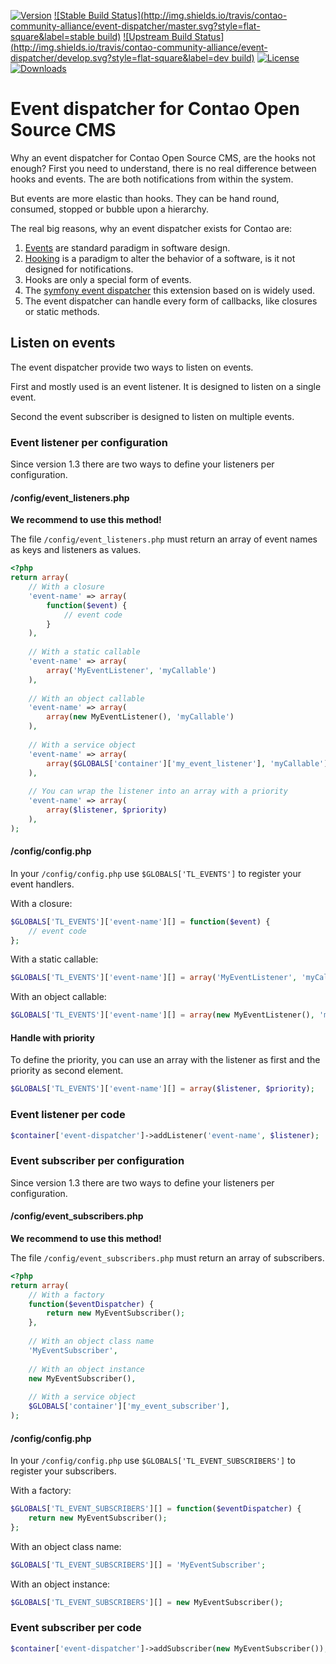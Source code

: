 [![Version](http://img.shields.io/packagist/v/contao-community-alliance/event-dispatcher.svg?style=flat-square)](https://packagist.org/packages/contao-community-alliance/event-dispatcher)
[![Stable Build Status](http://img.shields.io/travis/contao-community-alliance/event-dispatcher/master.svg?style=flat-square&label=stable build)](https://travis-ci.org/contao-community-alliance/event-dispatcher)
[![Upstream Build Status](http://img.shields.io/travis/contao-community-alliance/event-dispatcher/develop.svg?style=flat-square&label=dev build)](https://travis-ci.org/contao-community-alliance/event-dispatcher)
[![License](http://img.shields.io/packagist/l/contao-community-alliance/event-dispatcher.svg?style=flat-square)](http://spdx.org/licenses/LGPL-3.0+)
[![Downloads](http://img.shields.io/packagist/dt/contao-community-alliance/event-dispatcher.svg?style=flat-square)](https://packagist.org/packages/contao-community-alliance/event-dispatcher)

# Event dispatcher for Contao Open Source CMS

Why an event dispatcher for Contao Open Source CMS, are the hooks not enough?
First you need to understand, there is no real difference between hooks and events.
The are both notifications from within the system.

But events are more elastic than hooks. They can be hand round, consumed, stopped or bubble upon a hierarchy.

The real big reasons, why an event dispatcher exists for Contao are:

1. [Events](http://en.wikipedia.org/wiki/Event_%28computing%29) are standard paradigm in software design.
2. [Hooking](http://en.wikipedia.org/wiki/Hooking) is a paradigm to alter the behavior of a software, is it not designed for notifications.
3. Hooks are only a special form of events.
4. The [symfony event dispatcher](https://github.com/symfony/EventDispatcher) this extension based on is widely used.
5. The event dispatcher can handle every form of callbacks, like closures or static methods.

## Listen on events

The event dispatcher provide two ways to listen on events.

First and mostly used is an event listener. It is designed to listen on a single event.

Second the event subscriber is designed to listen on multiple events.

### Event listener per configuration

Since version 1.3 there are two ways to define your listeners per configuration.

#### /config/event_listeners.php

**We recommend to use this method!**

The file `/config/event_listeners.php` must return an array of event names as keys and listeners as values.

```php
<?php
return array(
    // With a closure
    'event-name' => array(
        function($event) {
            // event code
        }
    ),
    
    // With a static callable
    'event-name' => array(
        array('MyEventListener', 'myCallable')
    ),
    
    // With an object callable
    'event-name' => array(
        array(new MyEventListener(), 'myCallable')
    ),
    
    // With a service object
    'event-name' => array(
        array($GLOBALS['container']['my_event_listener'], 'myCallable')
    ),
    
    // You can wrap the listener into an array with a priority
    'event-name' => array(
        array($listener, $priority)
    ),
);
```

#### /config/config.php

In your `/config/config.php` use `$GLOBALS['TL_EVENTS']` to register your event handlers.

With a closure:
```php
$GLOBALS['TL_EVENTS']['event-name'][] = function($event) {
    // event code
};
```

With a static callable:
```php
$GLOBALS['TL_EVENTS']['event-name'][] = array('MyEventListener', 'myCallable');
```

With an object callable:
```php
$GLOBALS['TL_EVENTS']['event-name'][] = array(new MyEventListener(), 'myCallable');
```

#### Handle with priority

To define the priority, you can use an array with the listener as first and the priority as second element.

```php
$GLOBALS['TL_EVENTS']['event-name'][] = array($listener, $priority);
```

### Event listener per code

```php
$container['event-dispatcher']->addListener('event-name', $listener);
```

### Event subscriber per configuration

Since version 1.3 there are two ways to define your listeners per configuration.

#### /config/event_subscribers.php

**We recommend to use this method!**

The file `/config/event_subscribers.php` must return an array of subscribers.

```php
<?php
return array(
    // With a factory
    function($eventDispatcher) {
        return new MyEventSubscriber();
    },
    
    // With an object class name
    'MyEventSubscriber',
    
    // With an object instance
    new MyEventSubscriber(),
    
    // With a service object
    $GLOBALS['container']['my_event_subscriber'],
);
```

#### /config/config.php

In your `/config/config.php` use `$GLOBALS['TL_EVENT_SUBSCRIBERS']` to register your subscribers.

With a factory:
```php
$GLOBALS['TL_EVENT_SUBSCRIBERS'][] = function($eventDispatcher) {
    return new MyEventSubscriber();
};
```

With an object class name:
```php
$GLOBALS['TL_EVENT_SUBSCRIBERS'][] = 'MyEventSubscriber';
```

With an object instance:
```php
$GLOBALS['TL_EVENT_SUBSCRIBERS'][] = new MyEventSubscriber();
```

### Event subscriber per code

```php
$container['event-dispatcher']->addSubscriber(new MyEventSubscriber());
```
